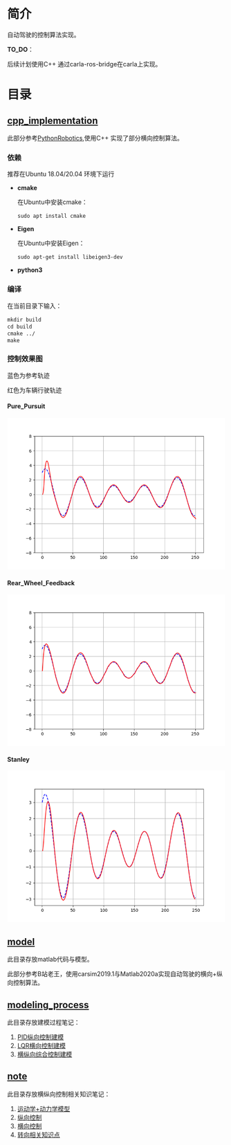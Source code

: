 # 简介

自动驾驶的控制算法实现。



**TO_DO**：

后续计划使用C++ 通过carla-ros-bridge在carla上实现。



# 目录

## [cpp_implementation](./cpp_implementation)

此部分参考[PythonRobotics](https://github.com/AtsushiSakai/PythonRobotics#pythonrobotics),使用C++ 实现了部分横向控制算法。

### 

### 依赖

推荐在Ubuntu 18.04/20.04 环境下运行

- **cmake**

  在Ubuntu中安装cmake：

  ```
  sudo apt install cmake
  ```

- **Eigen**

  在Ubuntu中安装Eigen：

  ```
  sudo apt-get install libeigen3-dev
  ```

- **python3**



### 编译

在当前目录下输入：

```shell
mkdir build
cd build
cmake ../
make
```







### 控制效果图

蓝色为参考轨迹

红色为车辆行驶轨迹



#### Pure_Pursuit

![pure_pursuit_demo](README.assets/pure_pursuit_demo.png)

#### Rear_Wheel_Feedback

![rear_demo](README.assets/rear_demo.png)



#### Stanley

![stanley_demo](README.assets/stanley_demo.png)





## [model](./model)

此目录存放matlab代码与模型。

此部分参考B站老王，使用carsim2019.1与Matlab2020a实现自动驾驶的横向+纵向控制算法。



## [modeling_process](./modeling_process)

此目录存放建模过程笔记：

1.  [PID纵向控制建模](./modeling_process/PID纵向控制.md) 
2.  [LQR横向控制建模](./modeling_process/横向LQR.md) 
3.  [横纵向综合控制建模](./modeling_process/横纵向综合控制.md) 





## [note](./note)

此目录存放横纵向控制相关知识笔记：

1.  [运动学+动力学模型](./note/运动学+动力学模型.md) 
2.  [纵向控制](./note/纵向控制.md) 
3.  [横向控制](./note/横向控制.md)  
4.  [转向相关知识点](./note/转向相关知识点.md) 
